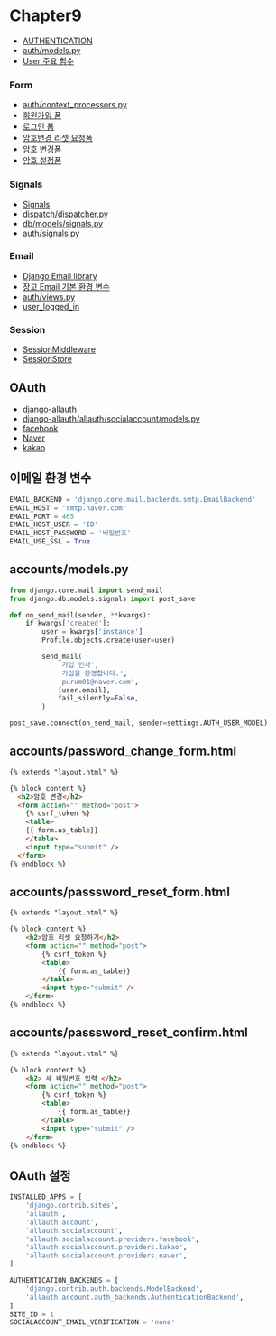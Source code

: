 # Chapter9

* [AUTHENTICATION](https://github.com/django/django/blob/master/django/conf/global_settings.py#LC493)
* [auth/models.py](https://github.com/django/django/blob/master/django/contrib/auth/models.py#LC288)
* [User 주요 함수](https://github.com/django/django/blob/master/django/contrib/auth/base_user.py#LC47)
### Form
* [auth/context_processors.py](https://github.com/django/django/blob/master/django/contrib/auth/context_processors.py#LC46)
* [회원가입 폼](https://github.com/django/django/blob/2.1/django/contrib/auth/forms.py#LC64)
* [로그인 폼](https://github.com/django/django/blob/2.1/django/contrib/auth/forms.py#LC155)
* [암호변경 리셋 요청폼](https://github.com/django/django/blob/2.1/django/contrib/auth/forms.py#LC231)
* [암호 변경폼](https://github.com/django/django/blob/2.1/django/contrib/auth/forms.py#LC342)
* [암호 설정폼](https://github.com/django/django/blob/2.1/django/contrib/auth/forms.py#LC298)
### Signals
* [Signals](https://docs.djangoproject.com/en/2.1/ref/signals/)
* [dispatch/dispatcher.py](https://github.com/django/django/blob/master/django/dispatch/dispatcher.py)
* [db/models/signals.py](https://github.com/django/django/blob/master/django/db/models/signals.py)
* [auth/signals.py](https://github.com/django/django/blob/master/django/contrib/auth/signals.py)
### Email
* [Django Email library](https://docs.djangoproject.com/en/2.1/topics/email/)
* [장고 Email 기본 환경 변수](https://github.com/django/django/blob/master/django/conf/global_settings.py#L184)
* [auth/views.py](https://github.com/django/django/blob/master/django/contrib/auth/views.py)
* [user_logged_in](https://github.com/django/django/blob/2.1/django/contrib/auth/__init__.py#L161)
### Session
* [SessionMiddleware](https://github.com/django/django/blob/2.1.1/django/contrib/sessions/middleware.py)
* [SessionStore](https://github.com/django/django/blob/master/django/contrib/sessions/backends/db.py)

OAuth
---
* [django-allauth](https://django-allauth.readthedocs.io/en/latest/providers.html)
* [django-allauth/allauth/socialaccount/models.py](https://github.com/pennersr/django-allauth/blob/master/allauth/socialaccount/models.py)
* [facebook](https://developers.facebook.com/)
* [Naver](https://developers.naver.com/)
* [kakao](https://developers.kakao.com/)


이메일 환경 변수
---
~~~python
EMAIL_BACKEND = 'django.core.mail.backends.smtp.EmailBackend'
EMAIL_HOST = 'smtp.naver.com'
EMAIL_PORT = 465
EMAIL_HOST_USER = 'ID'
EMAIL_HOST_PASSWORD = '비밀번호'
EMAIL_USE_SSL = True
~~~

accounts/models.py
---
~~~python
from django.core.mail import send_mail
from django.db.models.signals import post_save

def on_send_mail(sender, **kwargs):
    if kwargs['created']:
        user = kwargs['instance']
        Profile.objects.create(user=user)

        send_mail(
            '가입 인사',
            '가입을 환영합니다.',
            'purum01@naver.com',
            [user.email],
            fail_silently=False,
        )

post_save.connect(on_send_mail, sender=settings.AUTH_USER_MODEL)
~~~

accounts/password_change_form.html
---
~~~html
{% extends "layout.html" %}

{% block content %}
  <h2>암호 변경</h2>
  <form action="" method="post">
    {% csrf_token %}
    <table>
    {{ form.as_table}}
    </table>
    <input type="submit" />
  </form>
{% endblock %}
~~~

accounts/passsword_reset_form.html
---
~~~html
{% extends "layout.html" %}

{% block content %}
    <h2>암호 리셋 요청하기</h2>
    <form action="" method="post">
        {% csrf_token %}
        <table>
            {{ form.as_table}}
        </table>
        <input type="submit" />
    </form>
{% endblock %}
~~~
accounts/passsword_reset_confirm.html
---
~~~html
{% extends "layout.html" %}

{% block content %}
    <h2> 새 비밀번호 입력 </h2>
    <form action="" method="post">
        {% csrf_token %}
        <table>
            {{ form.as_table}}
        </table>
        <input type="submit" />
    </form>
{% endblock %}
~~~
OAuth 설정
---
~~~python
INSTALLED_APPS = [
    'django.contrib.sites',
    'allauth',
    'allauth.account',
    'allauth.socialaccount',
    'allauth.socialaccount.providers.facebook',
    'allauth.socialaccount.providers.kakao',
    'allauth.socialaccount.providers.naver',
]

AUTHENTICATION_BACKENDS = [
    'django.contrib.auth.backends.ModelBackend',
    'allauth.account.auth_backends.AuthenticationBackend',
]
SITE_ID = 1
SOCIALACCOUNT_EMAIL_VERIFICATION = 'none'
~~~
